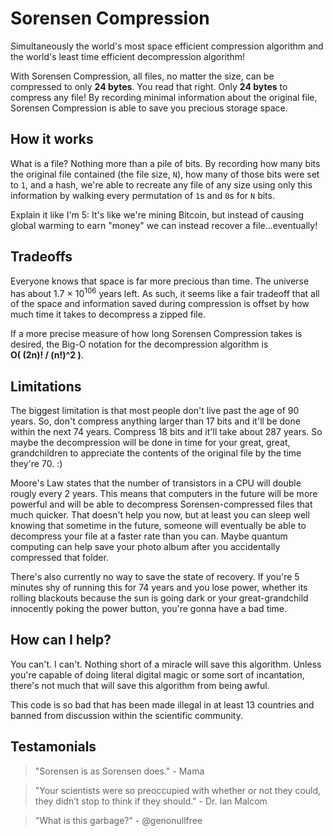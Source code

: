 # Sorensen Compression

Simultaneously the world's most space efficient compression algorithm and the world's least time efficient decompression algorithm!

With Sorensen Compression, all files, no matter the size, can be compressed to only **24 bytes**.
You read that right. Only **24 bytes** to compress any file! By recording minimal information about the
original file, Sorensen Compression is able to save you precious storage space.

## How it works

What is a file? Nothing more than a pile of bits. By recording how many bits the original file contained
(the file size, `N`), how many of those bits were set to `1`, and a hash, we're able to recreate any file of any
size using only this information by walking every permutation of `1`s and `0`s for `N` bits.

Explain it like I'm 5: It's like we're mining Bitcoin, but instead of causing global warming to earn "money" we
can instead recover a file...eventually!

## Tradeoffs

Everyone knows that space is far more precious than time. The universe has about 1.7 × 10<sup>106</sup> years left.
As such, it seems like a fair tradeoff that all of the space and information saved during compression is offset by
how much time it takes to decompress a zipped file.

If a more precise measure of how long Sorensen Compression takes is desired, the Big-O notation for the decompression
algorithm is \
**O( (2n)! / (n!)^2 )**.

## Limitations

The biggest limitation is that most people don't live past the age of 90 years. So, don't compress anything larger than
17 bits and it'll be done within the next 74 years. Compress 18 bits and it'll take about 287 years. So maybe the decompression
will be done in time for your great, great, grandchildren to appreciate the contents of the original file by the time they're 70. :)

Moore's Law states that the number of transistors in a CPU will double rougly every 2 years. This means that computers in the future
will be more powerful and will be able to decompress Sorensen-compressed files that much quicker. That doesn't help you now, but at
least you can sleep well knowing that sometime in the future, someone will eventually be able to decompress your file at a faster
rate than you can. Maybe quantum computing can help save your photo album after you accidentally compressed that folder.

There's also currently no way to save the state of recovery. If you're 5 minutes shy of running this for 74 years and you lose power,
whether its rolling blackouts because the sun is going dark or your great-grandchild innocently poking the power button, you're gonna
have a bad time.

## How can I help?

You can't. I can't. Nothing short of a miracle will save this algorithm. Unless you're capable of doing literal digital magic
or some sort of incantation, there's not much that will save this algorithm from being awful.

This code is so bad that has been made illegal in at least 13 countries and banned from discussion within the scientific community.

## Testamonials
> "Sorensen is as Sorensen does." - Mama

> "Your scientists were so preoccupied with whether or not they could, they didn’t stop to think if they should." - Dr. Ian Malcom

> "What is this garbage?" - @genonullfree

